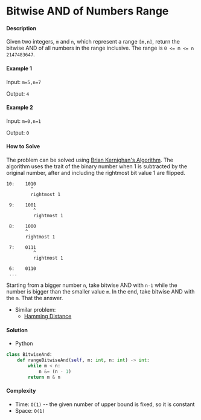 # Bitwise AND of Numbers Range

#### Description

Given two integers, `m` and `n`, which represent a range `[m,n]`, return the bitwise AND of all numbers in the range inclusive. The range is `0 <= m <= n 2147483647`.

#### Example 1

Input: `m=5,n=7`

Output: `4`

#### Example 2

Input: `m=0,n=1`

Output: `0`

#### How to Solve

The problem can be solved using [Brian Kernighan's Algorithm](http://graphics.stanford.edu/~seander/bithacks.html#CountBitsSetKernighan).
The algorithm uses the trait of the binary number when 1 is subtracted by the original number, after and including the rightmost bit value 1 are flipped.

```
10:    1010
         ^
         rightmost 1

 9:    1001
          ^
          rightmost 1

 8:    1000
       ^
       rightmost 1

 7:    0111
          ^
          rightmost 1

 6:    0110
 ...
```

Starting from a bigger number `n`, take bitwise AND with `n-1` while the number is bigger than the smaller value `m`. In the end, take bitwise AND with the `m`. That the answer.

- Similar problem:
    - [Hamming Distance](hamming_distance.md)

#### Solution
- Python

```python
class BitwiseAnd:
    def rangeBitwiseAnd(self, m: int, n: int) -> int:
        while m < n:
            n &= (n - 1)
        return m & n
```

#### Complexity
- Time: `O(1)` -- the given number of upper bound is fixed, so it is constant
- Space: `O(1)`
